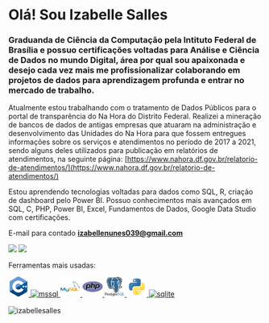 


<h1>Olá! Sou Izabelle Salles</h1><h3 >

Graduanda de Ciência da Computação pela Intituto Federal de Brasília e  possuo certificações voltadas para Análise e Ciência de Dados no mundo Digital, área por qual sou apaixonada e desejo cada vez mais me profissionalizar colaborando em projetos de dados para aprendizagem profunda e entrar no mercado de trabalho. </h3>


Atualmente estou trabalhando com o tratamento de Dados Públicos para o portal de transparência do Na Hora do Distrito Federal. Realizei a mineração de bancos de dados de antigas empresas que atuaram na administração e desenvolvimento das Unidades do Na Hora para que fossem entregues informações sobre os serviços e atendimentos no período de 2017 a 2021, sendo alguns deles utilizados para publicação em relatórios de atendimentos, na seguinte página: [https://www.nahora.df.gov.br/relatorio-de-atendimentos/](https://www.nahora.df.gov.br/relatorio-de-atendimentos/)

Estou aprendendo tecnologias voltadas para dados como SQL, R, criação de dashboard pelo Power BI.
Possuo conhecimentos mais avançados em SQL, C, PHP, Power BI, Excel, Fundamentos de Dados, Google Data Studio com certificações.

E-mail para contado **izabellenunes039@gmail.com**

 [<img src="https://img.shields.io/badge/linkedin-%230077B5.svg?&style=for-the-badge&logo=linkedin&logoColor=white" />](https://www.linkedin.com/in/izabelle-salles-08402421b/) [<img src = "https://img.shields.io/badge/instagram-%23E4405F.svg?&style=for-the-badge&logo=instagram&logoColor=white">](https://www.instagram.com/izabellelouisee/)


Ferramentas mais usadas:</h3>



<p align="esquerda"> <a href="https://www.w3schools.com/cpp/" target="_blank" rel="noreferrer"> <img src="https://raw.githubusercontent.com/devicons/devicon/master/icons/cplusplus/cplusplus-original.svg" alt="cplusplus" width="40" height="40"/> </a> <a href="https://www.microsoft.com/en-us/sql-server" target="_blank" rel="noreferrer"> <img src="https://www.svgrepo.com/show/303229/microsoft-sql-server-logo.svg" alt="mssql" width="40" height="40"/> </a> <a href="https://www.mysql.com/" target="_blank" rel="noreferrer"> <img src="https://raw.githubusercontent.com/devicons/devicon/master/icons/mysql/mysql-original-wordmark.svg" alt="mysql" width="40" height="40"/> </a> <a href="https://www.php.net" target="_blank" rel="noreferrer"> <img src="https://raw.githubusercontent.com/devicons/devicon/master/icons/php/php-original.svg" alt="php" width="40" height="40"/> </a> <a href="https://www.postgresql.org" target="_blank" rel="noreferrer"> <img src="https://raw.githubusercontent.com/devicons/devicon/master/icons/postgresql/postgresql-original-wordmark.svg" alt="postgresql" width="40" height="40"/> </a> <a href="https://www.python.org" target="_blank" rel="noreferrer"> <img src="https://raw.githubusercontent.com/devicons/devicon/master/icons/python/python-original.svg" alt="python" width="40" height="40"/> </a> <a href="https://www.sqlite.org/" target="_blank" rel="noreferrer"> <img src="https://www.vectorlogo.zone/logos/sqlite/sqlite-icon.svg" alt="sqlite" width="40" height="40"/> </a> </p>

<p><img align="center" src="https://github-readme-stats.vercel.app/api/top-langs?username=izabellesalles&show_icons=true&locale=en&layout=compact" alt="izabellesalles" /></p>

